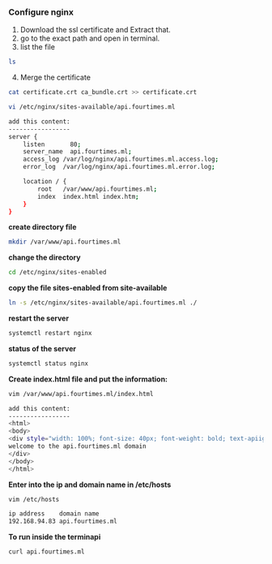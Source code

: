 ### Configure nginx

1. Download the ssl certificate and Extract that.
2. go to the exact path and open in terminal.
3. list the file
```bash
ls
```

4. Merge the certificate
```bash
cat certificate.crt ca_bundle.crt >> certificate.crt
```

```bash
vi /etc/nginx/sites-available/api.fourtimes.ml

add this content:
-----------------
server {
    listen       80;
    server_name  api.fourtimes.ml;
    access_log /var/log/nginx/api.fourtimes.ml.access.log;
    error_log  /var/log/nginx/api.fourtimes.ml.error.log;

    location / {
        root   /var/www/api.fourtimes.ml;
        index  index.html index.htm;
    }
}
```

**create directory file**

```bash
mkdir /var/www/api.fourtimes.ml
```

**change the directory**

```bash
cd /etc/nginx/sites-enabled
```
**copy the file sites-enabled from site-available**
```bash
ln -s /etc/nginx/sites-available/api.fourtimes.ml ./
```

**restart the server**

```bash
systemctl restart nginx
```
**status of the server**
```bash
systemctl status nginx
```
**Create index.html file and put the information:**
```bash
vim /var/www/api.fourtimes.ml/index.html

add this content:
-----------------
<html>
<body>
<div style="width: 100%; font-size: 40px; font-weight: bold; text-apiign: center;">
welcome to the api.fourtimes.ml domain
</div>
</body>
</html>
```
**Enter into the ip and domain name in /etc/hosts**
```bash
vim /etc/hosts

ip address    domain name
192.168.94.83 api.fourtimes.ml
```
**To run inside the terminapi**
```bash
curl api.fourtimes.ml
```